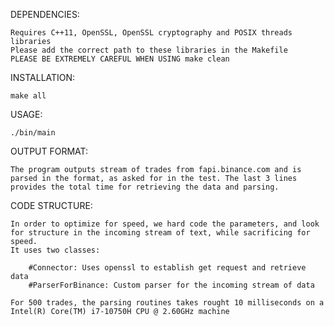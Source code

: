 DEPENDENCIES:
	
	Requires C++11, OpenSSL, OpenSSL cryptography and POSIX threads libraries
	Please add the correct path to these libraries in the Makefile
	PLEASE BE EXTREMELY CAREFUL WHEN USING make clean


INSTALLATION:

	make all

USAGE:

	./bin/main
	
OUTPUT FORMAT:

	The program outputs stream of trades from fapi.binance.com and is parsed in the format, as asked for in the test. The last 3 lines provides the total time for retrieving the data and parsing.
	
CODE STRUCTURE:

	In order to optimize for speed, we hard code the parameters, and look for structure in the incoming stream of text, while sacrificing for speed.
	It uses two classes:

		#Connector: Uses openssl to establish get request and retrieve data
		#ParserForBinance: Custom parser for the incoming stream of data

	For 500 trades, the parsing routines takes rought 10 milliseconds on a Intel(R) Core(TM) i7-10750H CPU @ 2.60GHz machine
